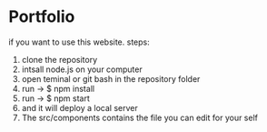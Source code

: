 # Portfolio
if you want to use this website.
steps:
  1. clone the repository
  2. intsall node.js on your computer
  3. open teminal or git bash in the repository folder
  4. run -> $ npm install
  5. run -> $ npm start
  6. and it will deploy a local server
  7. The src/components contains the file you can edit for your self
